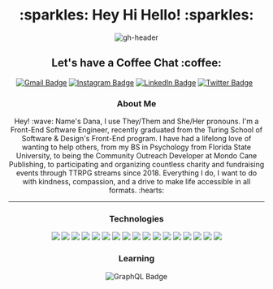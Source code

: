<h1 align="center">:sparkles: Hey Hi Hello! :sparkles:</h1>

<p align="center">
  <img src="https://user-images.githubusercontent.com/105478792/209479438-f28cc19a-8dbe-40e4-bc0e-f45858ffbfe8.png" alt="gh-header">
</p>

<h2 align="center">Let's have a Coffee Chat :coffee:</h2>
<div align="center">
  <a href="mailto:younglee.fe@gmail.com"><img src="https://img.shields.io/badge/Gmail-D14836?style=for-the-badge&logo=gmail&logoColor=white" alt="Gmail Badge"></a>
  <a href="https://www.instagram.com/danaleighbee/"><img src="https://img.shields.io/badge/Instagram-%23E4405F.svg?style=for-the-badge&logo=Instagram&logoColor=white" alt="Instagram Badge"></a>
  <a href="https://www.linkedin.com/in/danalchapman/"><img src="https://img.shields.io/badge/linkedin-%230077B5.svg?style=for-the-badge&logo=linkedin&logoColor=white" alt="LinkedIn Badge"></a>
  <a href="https://twitter.com/danaleighbee"><img src="https://img.shields.io/badge/Twitter-%231DA1F2.svg?style=for-the-badge&logo=Twitter&logoColor=white" alt="Twitter Badge"></a>
  <a href=""><img src="" alt=""></a>
  <a href=""><img src="" alt=""></a>
</div>

<h3 align="center" >About Me</h3>

<p align="center">
  Hey! :wave: Name's Dana, I use They/Them and She/Her pronouns. I'm a Front-End Software Engineer, recently graduated from the Turing School of Software & Design's Front-End program. I have had a lifelong love of wanting to help others, from my BS in Psychology from Florida State University, to being the Community Outreach Developer at Mondo Cane Publishing, to participating and organizing countless charity and fundraising events through TTRPG streams since 2018. Everything I do, I want to do with kindness, compassion, and a drive to make life accessible in all formats. :hearts:
</p>

<hr />

<h3 align="center">Technologies</h3>

<div align="center">
  <img src="https://img.shields.io/badge/react-%2320232a.svg?style=for-the-badge&logo=react&logoColor=%2361DAFB" alt"React Badge">
  <img src="https://img.shields.io/badge/typescript-%23007ACC.svg?style=for-the-badge&logo=typescript&logoColor=white" alt"TypeScript Badge">
  <img src="https://img.shields.io/badge/javascript-%23323330.svg?style=for-the-badge&logo=javascript&logoColor=%23F7DF1E" alt"JavaScript Badge">
  <img src="https://img.shields.io/badge/HTML5-E34F26?style=for-the-badge&logo=html5&logoColor=white"" alt"HTML5 Badge">
  <img src="https://img.shields.io/badge/CSS3-1572B6?style=for-the-badge&logo=css3&logoColor=white" alt"CSS Badge">
  <img src="https://img.shields.io/badge/github-24292E.svg?style=for-the-badge&logo=github&logoColor=white" alt"GitHub Badge">
  <img src="https://img.shields.io/badge/git-%23F05033.svg?style=for-the-badge&logo=git&logoColor=white" alt"Git Badge">
  <img src="https://img.shields.io/badge/npm-F85100?style=for-the-badge&logo=npm&logoColor=white" alt"npm Badge">
  <img src="https://img.shields.io/badge/Mocha-8C6849?style=for-the-badge&logo=Mocha&logoColor=white" alt"Mocha Badge">
  <img src="https://img.shields.io/badge/chai-9F0702?style=for-the-badge&logo=chai&logoColor=white" alt"Chai Badge">
  <img src="https://img.shields.io/badge/-cypress-%23E5E5E5?style=for-the-badge&logo=cypress&logoColor=058a5e" alt"Cypress Badge">
  <img src="https://img.shields.io/badge/Visual_Studio_Code-0078D4?style=for-the-badge&logo=visual%20studio%20code&logoColor=white" alt"VSCode Badge">
  <img src="https://img.shields.io/badge/vercel-%23000000.svg?style=for-the-badge&logo=vercel&logoColor=white" alt"Vercel Badge">
  <img src="https://img.shields.io/badge/Canva-%2300C4CC.svg?style=for-the-badge&logo=Canva&logoColor=white" alt"Canva Badge">
  <img src="https://img.shields.io/badge/figma-%23F24E1E.svg?style=for-the-badge&logo=figma&logoColor=white" alt"Figma Badge">
  <img src="https://img.shields.io/badge/Google%20Chrome-4285F4?style=for-the-badge&logo=GoogleChrome&logoColor=white" alt"Chrome Badge">
  <img src="https://img.shields.io/badge/Firefox-FF7139?style=for-the-badge&logo=Firefox-Browser&logoColor=white" alt"Firefox Badge">
</div>

<h3 align="center">Learning</h3>

<div align="center">
  <img src="https://img.shields.io/badge/-GraphQL-E10098?style=for-the-badge&logo=graphql&logoColor=white" alt="GraphQL Badge">
</div>
